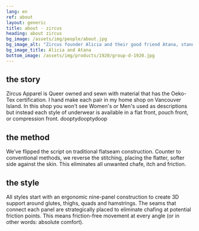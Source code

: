```yaml
---
lang: en
ref: about
layout: generic
title: about · zircus
heading: about zircus
bg_image: /assets/img/people/about.jpg
bg_image_alt: "Zircus founder Alicia and their good friend Atana, standing defiant, proud to show off their colourful underwear and unique style."
bg_image_title: Alicia and Atana
bottom_image: /assets/img/products/1920/group-d-1920.jpg
---
```


## the story

Zircus Apparel is Queer owned and sewn with material that has the
Oeko-Tex certification. I hand make each pair in my home shop on
Vancouver Island. In this shop you won't see Women's or Men's used as
descriptions but instead each style of underwear is available in a flat
front, pouch front, or compression front. dooptydooptydoop

## the method

We’ve flipped the script on traditional flatseam construction. Counter
to conventional methods, we reverse the stitching, placing the flatter,
softer side against the skin. This eliminates all unwanted chafe, itch
and friction.

## the style

All styles start with an ergonomic nine-panel construction to create 3D
support around glutes, thighs, quads and hamstrings. The seams that
connect each panel are strategically placed to eliminate chafing at
potential friction points. This means friction-free movement at every
angle (or in other words: absolute comfort).
